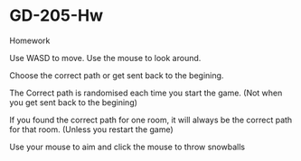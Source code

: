 # GD-205-Hw
Homework

Use WASD to move.
Use the mouse to look around.

Choose the correct path or get sent back to the begining.

The Correct path is randomised each time you start the game. (Not when you get sent back to the begining)

If you found the correct path for one room, it will always be the correct path for that room. (Unless you restart the game)

Use your mouse to aim and click the mouse to throw snowballs
